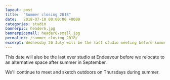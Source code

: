 ```yaml
---
layout: post
title:  "Summer closing 2018"
date:   2018-07-10 00:00:00 +0000
categories: studio
bannerpic: header6.jpg
bannerpicsmall: header6-small.jpg
permalink: /summer-closing-2018/
excerpt: Wednesday 26 July will be the last studio meeting before summer.
---
```


This date will also be the last ever studio at Endeavour before we relocate to an alternative space after summer in September.

We'll continue to meet and sketch outdoors on Thursdays during summer.
